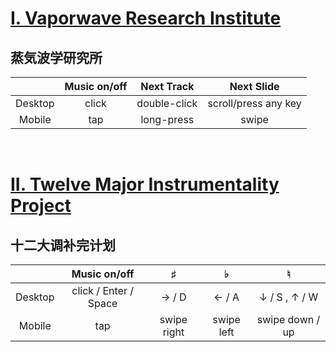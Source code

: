 # <a href="https://zianwangs.github.io/retro">I. Vaporwave Research Institute</a> 
## 蒸気波学研究所




|             | Music on/off | Next Track   | Next Slide |
| :-: | :-: | :-: | :-: |
| Desktop     |     click    | double-click | scroll/press any key
| Mobile      | tap          | long-press   |  swipe

<br/>

# <a href="https://zianwangs.github.io/plan">II. Twelve Major Instrumentality Project</a>
## 十二大调补完计划

|             | Music on/off | ♯   | ♭ | ♮ |
| :-: | :-: | :-: | :-: | :-: |
| Desktop     |     click / Enter / Space   |  → / D | ← / A | ↓ / S , ↑ / W |
| Mobile      | tap          | swipe right | swipe left | swipe down / up |

